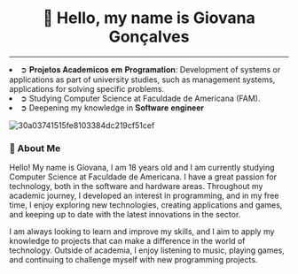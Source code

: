 ### <h1 align="center">💜 Hello, my name is Giovana Gonçalves
__________________________________________________________________________________________________________

 <li> ➲ 𝐏𝐫𝐨𝐣𝐞𝐭𝐨𝐬 𝐀𝐜𝐚𝐝𝐞𝐦𝐢𝐜𝐨𝐬 𝐞𝐦 𝐏𝐫𝐨𝐠𝐫𝐚𝐦𝐚𝐭𝐢𝐨𝐧: Development of systems or applications as part of university studies, such as management systems, applications for solving specific problems. <br/>
 <li> ➲ Studying Computer Science at Faculdade de Americana (FAM).<br/>
 <li> ➲ Deepening my knowledge in 𝐒𝐨𝐟𝐭𝐰𝐚𝐫𝐞 𝐞𝐧𝐠𝐢𝐧𝐞𝐞𝐫 <br/>

![30a03741515fe8103384dc219cf51cef](https://i.pinimg.com/736x/7c/f8/9b/7cf89b9c491319d14bda964a2b19a87e.jpg)


<h3> 🌺 About Me </h3>
        <p>
       Hello! My name is Giovana, I am 18 years old and I am currently studying Computer Science at Faculdade de Americana. I have a great passion for technology, both in the software and hardware areas. Throughout my academic journey, I developed an interest in programming, and in my free time, I enjoy exploring new technologies, creating applications and games, and keeping up to date with the latest innovations in the sector.
        </p>
        <p>
           I am always looking to learn and improve my skills, and I aim to apply my knowledge to projects that can make a difference in the world of technology. Outside of academia, I enjoy listening to music, playing games, and continuing to challenge myself with new programming projects.
        </p>
    </div>
</div>
